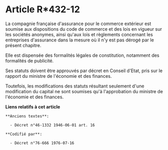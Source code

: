 # Article R*432-12

La compagnie française d'assurance pour le commerce extérieur est soumise aux dispositions du code de commerce et des lois en
vigueur sur les sociétés anonymes, ainsi qu'aux lois et règlements concernant les entreprises d'assurance dans la mesure où
il n'y est pas dérogé par le présent chapitre.

Elle est dispensée des formalités légales de constitution, notamment des formalités de publicité.

Ses statuts doivent être approuvés par décret en Conseil d'Etat, pris sur le rapport du ministre de l'économie et des
finances.

Toutefois, les modifications des statuts résultant seulement d'une modification du capital ne sont soumises qu'à
l'approbation du ministre de l'économie et des finances.

**Liens relatifs à cet article**

	**Anciens textes**:

	  - Décret n°46-1332 1946-06-01 art. 16

	**Codifié par**:

	  - Décret n°76-666 1976-07-16
